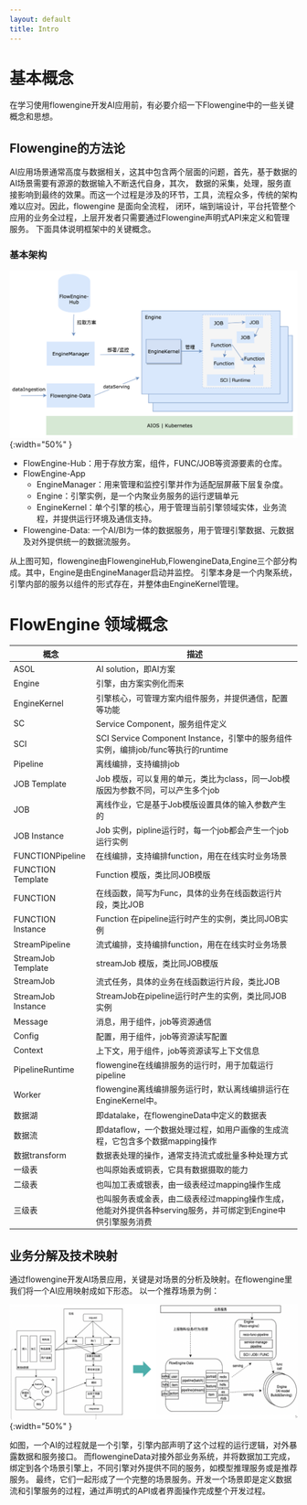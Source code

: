 ```yaml
---
layout: default
title: Intro
---
```

# 基本概念
在学习使用flowengine开发AI应用前，有必要介绍一下Flowengine中的一些关键概念和思想。

## Flowengine的方法论

AI应用场景通常高度与数据相关，这其中包含两个层面的问题，首先，基于数据的AI场景需要有源源的数据输入不断迭代自身，其次，
数据的采集，处理，服务直接影响到最终的效果。而这一个过程是涉及的环节，工具，流程众多，传统的架构难以应对。因此，flowengine
是面向全流程， 闭环，端到端设计，平台托管整个应用的业务全过程，上层开发者只需要通过Flowengine声明式API来定义和管理服务。
下面具体说明框架中的关键概念。

### 基本架构

![struction](../assets/fl-arch.png){:width="50%" }

* FlowEngine-Hub：用于存放方案，组件，FUNC/JOB等资源要素的仓库。
* FlowEngine-App
  - EngineManager：用来管理和监控引擎并作为适配层屏蔽下层复杂度。
  - Engine：引擎实例，是一个内聚业务服务的运行逻辑单元
  - EngineKernel：单个引擎的核心，用于管理当前引擎领域实体，业务流程，并提供运行环境及通信支持。
* Flowengine-Data: 一个AI/BI为一体的数据服务，用于管理引擎数据、元数据及对外提供统一的数据流服务。

从上图可知，flowengine由FlowengineHub,FlowengineData,Engine三个部分构成。其中，Engine是由EngineManager启动并监控。
引擎本身是一个内聚系统，引擎内部的服务以组件的形式存在，并整体由EngineKernel管理。

# FlowEngine 领域概念

| 概念                 | 描述                                                |
|---------------------|----------------------------------------------------------|
| ASOL    | AI solution，即AI方案|
| Engine   | 引擎，由方案实例化而来 |
| EngineKernel | 引擎核心，可管理方案内组件服务，并提供通信，配置等功能  |
| SC    | Service Component，服务组件定义 |
| SCI  | SCI Service Component Instance，引擎中的服务组件实例，编排job/func等执行的runtime |
| Pipeline  | 离线编排，支持编排job |
| JOB Template  | Job 模版，可以复用的单元，类比为class，同一Job模版因为参数不同，可以产生多个job  |
| JOB  | 离线作业，它是基于Job模版设置具体的输入参数产生的  |
| JOB Instance  | Job 实例，pipline运行时，每一个job都会产生一个job运行实例  |
| FUNCTIONPipeline | 在线编排，支持编排function，用在在线实时业务场景  |
| FUNCTION Template  |  Function 模版，类比同JOB模版  |
| FUNCTION  | 在线函数，简写为Func，具体的业务在线函数运行片段，类比JOB |
| FUNCTION Instance | Function 在pipeline运行时产生的实例，类比同JOB实例  |
| StreamPipeline | 流式编排，支持编排function，用在在线实时业务场景  |
| StreamJob Template  |  streamJob 模版，类比同JOB模版  |
| StreamJob  | 流式任务，具体的业务在线函数运行片段，类比JOB |
| StreamJob Instance | StreamJob在pipeline运行时产生的实例，类比同JOB实例  |
| Message | 消息，用于组件，job等资源通信  |
| Config |  配置，用于组件，job等资源读写配置  |
| Context |  上下文，用于组件，job等资源读写上下文信息 |
| PipelineRuntime |  flowengine在线编排服务的运行时，用于加载运行pipeline |
| Worker | flowengine离线编排服务运行时，默认离线编排运行在EngineKernel中。|
| 数据湖 | 即datalake，在flowengineData中定义的数据表|
| 数据流 | 即dataflow，一个数据处理过程，如用户画像的生成流程，它包含多个数据mapping操作|
| 数据transform | 数据表处理的操作，通常支持流式或批量多种处理方式|
| 一级表 | 也叫原始表或铜表，它具有数据摄取的能力|
| 二级表 | 也叫加工表或银表，由一级表经过mapping操作生成|
| 三级表 | 也叫服务表或金表，由二级表经过mapping操作生成，他能对外提供各种serving服务，并可绑定到Engine中供引擎服务消费|



## 业务分解及技术映射

通过flowengine开发AI场景应用，关键是对场景的分析及映射。在flowengine里我们将一个AI应用映射成如下形态。
以一个推荐场景为例：

![struction](../assets/intro-bimapping.png){:width="50%" }

如图，一个AI的过程就是一个引擎，引擎内部声明了这个过程的运行逻辑，对外暴露数据和服务接口。
而flowengineData对接外部业务系统，并将数据加工完成，绑定到各个场景引擎上，不同引擎对外提供不同的服务，如模型推理服务或是推荐服务。
最终，它们一起形成了一个完整的场景服务。开发一个场景即是定义数据流和引擎服务的过程，通过声明式的API或者界面操作完成整个开发过程。



